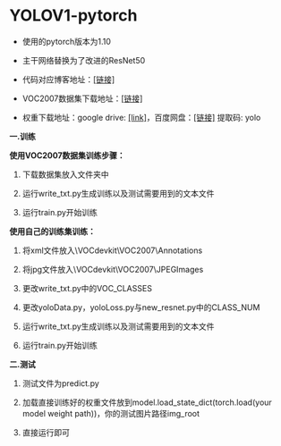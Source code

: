 # YOLOV1-pytorch
* 使用的pytorch版本为1.10

* 主干网络替换为了改进的ResNet50

* 代码对应博客地址：[[链接]](https://blog.csdn.net/qq_38683460/article/details/129578355?spm=1001.2014.3001.5501)

* VOC2007数据集下载地址：[[链接]](http://host.robots.ox.ac.uk/pascal/VOC/voc2012/VOCtrainval_11-May-2012.tar)

* 权重下载地址：google drive: [[link]](https://drive.google.com/file/d/1hdtk2rnp2BFIQQDhXZpM8IDBS3eUqeby/view?usp=sharing)，百度网盘：[[链接]](https://pan.baidu.com/s/1EHoic_cfUyrNmsoyUaM6EA) 提取码: yolo 



**一.训练**

**使用VOC2007数据集训练步骤：**

1. 下载数据集放入文件夹中

2. 运行write_txt.py生成训练以及测试需要用到的文本文件

3. 运行train.py开始训练

**使用自己的训练集训练：**

1. 将xml文件放入\VOCdevkit\VOC2007\Annotations

2. 将jpg文件放入\VOCdevkit\VOC2007\JPEGImages

3. 更改write_txt.py中的VOC_CLASSES

4. 更改yoloData.py，yoloLoss.py与new_resnet.py中的CLASS_NUM

5. 运行write_txt.py生成训练以及测试需要用到的文本文件

6. 运行train.py开始训练


**二.测试**

1. 测试文件为predict.py

2. 加载直接训练好的权重文件放到model.load_state_dict(torch.load(your model weight path))，你的测试图片路径img_root

3. 直接运行即可
